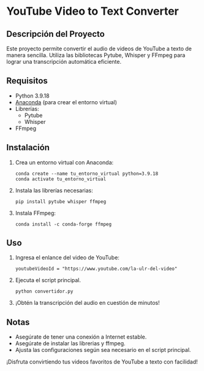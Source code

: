 # YouTube Video to Text Converter

## Descripción del Proyecto

Este proyecto permite convertir el audio de videos de YouTube a texto de manera sencilla. Utiliza las bibliotecas Pytube, Whisper y FFmpeg para lograr una transcripción automática eficiente.

## Requisitos

- Python 3.9.18
- [Anaconda](https://www.anaconda.com/) (para crear el entorno virtual)
- Librerías:
  - Pytube
  - Whisper
- FFmpeg

## Instalación

1. Crea un entorno virtual con Anaconda:
   ```
   conda create --name tu_entorno_virtual python=3.9.18
   conda activate tu_entorno_virtual
   ```

2. Instala las librerías necesarias:
   ```
   pip install pytube whisper ffmpeg
   ```
   
3. Instala FFmpeg:
   ```
   conda install -c conda-forge ffmpeg
   ```

## Uso

1. Ingresa el enlance del video de YouTube:
   ```
   youtubeVideoId = "https://www.youtube.com/la-ulr-del-video"
   ```

2. Ejecuta el script principal.
   ```
   python convertidor.py
   ```

3. ¡Obtén la transcripción del audio en cuestión de minutos!

## Notas

- Asegúrate de tener una conexión a Internet estable.
- Asegúrate de instalar las librerias y ffmpeg.
- Ajusta las configuraciones según sea necesario en el script principal.

¡Disfruta convirtiendo tus videos favoritos de YouTube a texto con facilidad!
